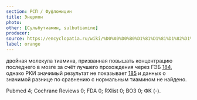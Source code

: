 ```yaml
---
section: РСП / Фуфломицин
title: Энерион
photo:
other: [Сульбутиамин, sulbutiamine]
producer:
source: https://encyclopatia.ru/wiki/%D0%A0%D0%B0%D1%81%D1%81%D1%82%D1%80%D0%B5%D0%BB%D1%8C%D0%BD%D1%8B%D0%B9_%D1%81%D0%BF%D0%B8%D1%81%D0%BE%D0%BA_%D0%BF%D1%80%D0%B5%D0%BF%D0%B0%D1%80%D0%B0%D1%82%D0%BE%D0%B2
label: orange
---
```


двойная молекула тиамина, призванная повышать концентрацию последнего в мозге за счёт лучшего прохождения через ГЭБ [184](https://www.ncbi.nlm.nih.gov/pubmed/12973384), однако РКИ значимый результат не показывает [185](https://www.ncbi.nlm.nih.gov/pubmed/10573727) и данных о значимой разнице по сравнению с нормальным тиамином не найдено.

Pubmed 4; Cochrane Reviews 0; FDA 0; RXlist 0; ВОЗ 0; ФК (-).
